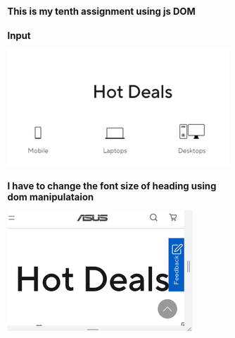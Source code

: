 ## This is my tenth assignment using js DOM

## Input 

![INPUT](/DOM/Assignment_10/Pic26.png)

## I have to change the font size of heading using dom manipulataion

![OUTPUT](/DOM/Assignment_10/10.png)

